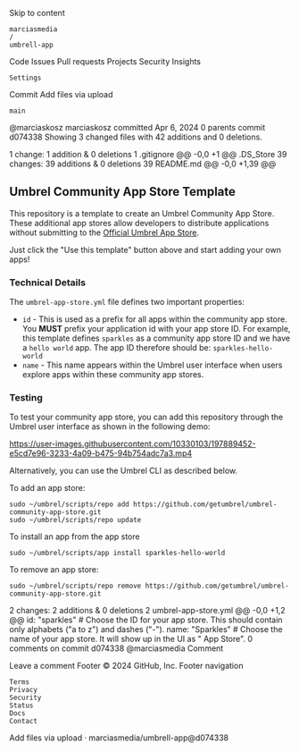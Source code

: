 
Skip to content

    marciasmedia
    /
    umbrell-app

Code
Issues
Pull requests
Projects
Security
Insights

    Settings

Commit
Add files via upload

    main 

@marciaskosz
marciaskosz committed Apr 6, 2024
0 parents commit d074338
Showing 3 changed files with 42 additions and 0 deletions.

1 change: 1 addition & 0 deletions 1
.gitignore
@@ -0,0 +1 @@
.DS_Store
39 changes: 39 additions & 0 deletions 39
README.md
@@ -0,0 +1,39 @@
## Umbrel Community App Store Template

This repository is a template to create an Umbrel Community App Store. These additional app stores allow developers to distribute applications without submitting to the [Official Umbrel App Store](https://github.com/getumbrel/umbrel-apps).

Just click the "Use this template" button above and start adding your own apps!

### Technical Details

The `umbrel-app-store.yml` file defines two important properties:
- `id` - This is used as a prefix for all apps within the community app store. You **MUST** prefix your application id with your app store ID. For example, this template defines `sparkles` as a community app store ID and we have a `hello world` app. The app ID therefore should be: `sparkles-hello-world`
- `name` - This name appears within the Umbrel user interface when users explore apps within these community app stores.


### Testing

To test your community app store, you can add this repository through the Umbrel user interface as shown in the following demo:


https://user-images.githubusercontent.com/10330103/197889452-e5cd7e96-3233-4a09-b475-94b754adc7a3.mp4


Alternatively, you can use the Umbrel CLI as described below.

To add an app store:
```
sudo ~/umbrel/scripts/repo add https://github.com/getumbrel/umbrel-community-app-store.git
sudo ~/umbrel/scripts/repo update
```

To install an app from the app store
```
sudo ~/umbrel/scripts/app install sparkles-hello-world
```

To remove an app store:
```
sudo ~/umbrel/scripts/repo remove https://github.com/getumbrel/umbrel-community-app-store.git
```
2 changes: 2 additions & 0 deletions 2
umbrel-app-store.yml
@@ -0,0 +1,2 @@
id: "sparkles" # Choose the ID for your app store. This should contain only alphabets ("a to z") and dashes ("-").
name: "Sparkles" # Choose the name of your app store. It will show up in the UI as "<name> App Store".
0 comments on commit d074338
@marciasmedia
Comment

Leave a comment
Footer
© 2024 GitHub, Inc.
Footer navigation

    Terms
    Privacy
    Security
    Status
    Docs
    Contact

Add files via upload · marciasmedia/umbrell-app@d074338
